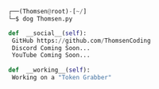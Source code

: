 <!-- <p align=center><img width=90% src="banner.gif"></img></p> -->
















```python
┌──(Thomsen@root)-[~/]
└─$ dog Thomsen.py

def  __social__(self):
 GitHub https://github.com/ThomsenCoding
 Discord Coming Soon...
 YouTube Coming Soon...
  
def  __working__(self):
 Working on a "Token Grabber"
```
